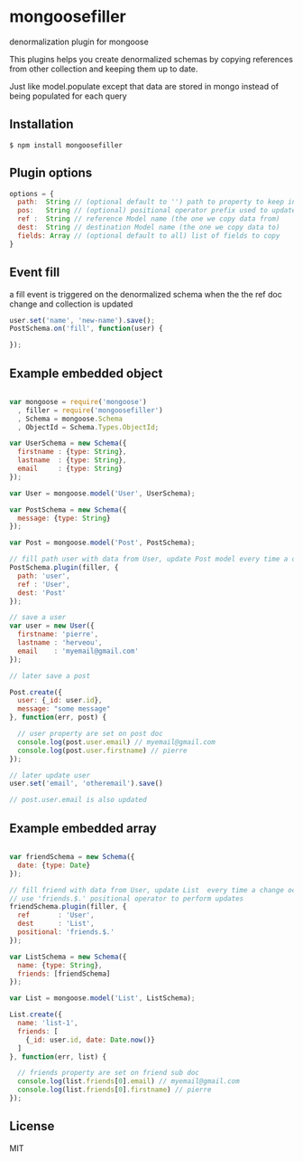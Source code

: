 # mongoosefiller

denormalization plugin for mongoose

This plugins helps you create denormalized schemas by copying references from other collection and keeping them up to date.

Just like model.populate except that data are stored in mongo instead of being populated for each query

## Installation

    $ npm install mongoosefiller

## Plugin options

```js
options = {
  path:  String // (optional default to '') path to property to keep in sync with ref model
  pos:   String // (optional) positional operator prefix used to update model
  ref :  String // reference Model name (the one we copy data from)
  dest:  String // destination Model name (the one we copy data to)
  fields: Array // (optional default to all) list of fields to copy
}
```

## Event fill

a fill event is triggered on the denormalized schema when the the ref doc change and collection is updated

```js
user.set('name', 'new-name').save();
PostSchema.on('fill', function(user) {

});

```

## Example embedded object


```js

var mongoose = require('mongoose')
  , filler = require('mongoosefiller')
  , Schema = mongoose.Schema
  , ObjectId = Schema.Types.ObjectId;

var UserSchema = new Schema({
  firstname : {type: String},
  lastname  : {type: String},
  email     : {type: String}
});

var User = mongoose.model('User', UserSchema);

var PostSchema = new Schema({
  message: {type: String}
});

var Post = mongoose.model('Post', PostSchema);

// fill path user with data from User, update Post model every time a change occur
PostSchema.plugin(filler, {
  path: 'user',
  ref : 'User',
  dest: 'Post'
});

// save a user
var user = new User({
  firstname: 'pierre',
  lastname : 'herveou',
  email    : 'myemail@gmail.com'
});

// later save a post

Post.create({
  user: {_id: user.id},
  message: "some message"
}, function(err, post) {

  // user property are set on post doc
  console.log(post.user.email) // myemail@gmail.com
  console.log(post.user.firstname) // pierre
});

// later update user
user.set('email', 'otheremail').save()

// post.user.email is also updated

```

## Example embedded array

```js

var friendSchema = new Schema({
  date: {type: Date}
});

// fill friend with data from User, update List  every time a change occur,
// use 'friends.$.' positional operator to perform updates
friendSchema.plugin(filler, {
  ref       : 'User',
  dest      : 'List',
  positional: 'friends.$.'
});

var ListSchema = new Schema({
  name: {type: String},
  friends: [friendSchema]
});

var List = mongoose.model('List', ListSchema);

List.create({
  name: 'list-1',
  friends: [
    {_id: user.id, date: Date.now()}
  ]
}, function(err, list) {

  // friends property are set on friend sub doc
  console.log(list.friends[0].email) // myemail@gmail.com
  console.log(list.friends[0].firstname) // pierre
});

```


## License

  MIT
